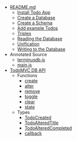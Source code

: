 - [README.md](README.md)
  - [Install Todo App](README?id=install-todo-app)
  - [Create a Database](README?id=create-database)
  - [Create a Schema](README?id=create-schema)
  - [Add example Todos](README?id=add-example-todo-items)
  - [Triples](README?id=triples)
  - [Reading the Database](README?id=reading-from-the-database)
  - [Unification](README?id=unification)
  - [Writing to the Database](README?id=writing-to-the-database)
- Annotated Source
  - [terminusdb.js](api/src/terminusdb.md)
  - [main.js](api/src/main.md)
- [TodoMVC DB API](api/todomvcdb.js.md)
  - Functions
    - [create](api/todomvcdb.js?id=todomvcdbcreatetodo)
    - [alter](api/todomvcdb.js?id=todomvcdbalterdata)
    - [remove](api/todomvcdb.js?id=todomvcdbremovedata)
    - [toggle](api/todomvcdb.js?id=todomvcdbtoggledata)
    - [clear](api/todomvcdb.js?id=todomvcdbclear)
    - [state](api/todomvcdb.js?id=todomvcdbstatecallback)
  - Types
    - [TodoCreated](api/todomvcdb.js?id=todomvcdbtodocreated-object) 
    - [TodoAlteredTitle](api/todomvcdb.js?id=todomvcdbtodoalteredtitle-object)
    - [TodoAlteredCompleted](api/todomvcdb.js?id=todomvcdbtodoalteredcompleted-object)
    - [callback](api/todomvcdb.js?id=todomvcdbcallback-function)
    
